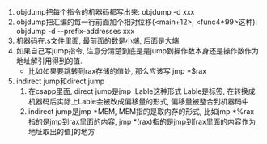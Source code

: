 1. objdump把每个指令的机器码都写出来: objdump -d xxx
2. objdump把汇编的每一行前面加个相对位移(<main+12>, <func4+99>这种): objdump -d --prefix-addresses xxx
3. 机器码在.s文件里面, 最前面的数是小端, 后面是大端
4. 如果自己写jump指令, 注意分清楚到底是是jump到操作数本身还是操作数作为地址解引用得到的值.
   - 比如如果要跳转到rax存储的值处, 那么应该写 jmp *$rax
5. indirect jump和direct jump
   1. 在csapp里面, direct jump是jmp .Lable这种形式 Lable是标签, 在转换成机器码后实际上Lable会被改成偏移量的形式, 偏移量被整合到机器码中
   2. indirect jump是jmp *MEM, MEM指的是取内存的形式, 比如jmp *%rax指的是jmp到rax里面的内容, jmp *(rax)指的是jmp到[rax里面的内容作为地址取出的值]的地方